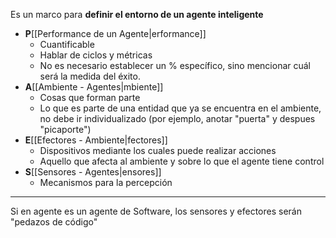 Es un marco para **definir el entorno de un agente inteligente**
- **P**[[Performance de un Agente|erformance]]
	- Cuantificable
	- Hablar de ciclos y métricas
	- No es necesario establecer un % específico, sino mencionar cuál será la medida del éxito.
- **A**[[Ambiente - Agentes|mbiente]]
	- Cosas que forman parte
	- Lo que es parte de una entidad que ya se encuentra en el ambiente, no debe ir individualizado (por ejemplo, anotar "puerta" y despues "picaporte")
- **E**[[Efectores - Ambiente|fectores]]
	- Dispositivos mediante los cuales puede realizar acciones
	- Aquello que afecta al ambiente y sobre lo que el agente tiene control
- **S**[[Sensores - Agentes|ensores]]
	- Mecanismos para la percepción
***
Si en agente es un agente de Software, los sensores y efectores serán "pedazos de código"